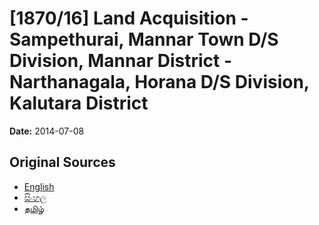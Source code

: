 # [1870/16] Land Acquisition - Sampethurai,  Mannar Town D/S Division, Mannar District - Narthanagala, Horana D/S Division, Kalutara District

**Date:** 2014-07-08

## Original Sources

- [English](https://documents.gov.lk/view/extra-gazettes/2014/7/1870-16_E.pdf)
- [සිංහල](https://documents.gov.lk/view/extra-gazettes/2014/7/1870-16_S.pdf)
- [தமிழ்](https://documents.gov.lk/view/extra-gazettes/2014/7/1870-16_T.pdf)
